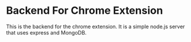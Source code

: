 # Backend For Chrome Extension

This is the backend for the chrome extension. It is a simple node.js server that uses express and MongoDB.
